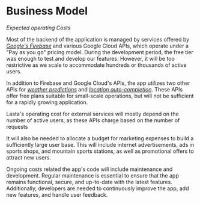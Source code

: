 # Business Model

*Expected operating Costs*

Most of the backend of the application is managed by services offered by [*Google's Firebase*](https://firebase.google.com) and various Google Cloud APIs, which operate under a "Pay as you go" pricing model. During the development period, the free tier was enough to test and develop our features.
However, it will be too restrictive as we scale to accommodate hundreds or thousands of active users.

 In addition to Firebase and Google Cloud's APIs, the app utilizes two other APIs for [*weather predictions*](https://openweathermap.org/api) and [*location auto-completion*](https://radar.com/product/api). These APIs offer free plans suitable for small-scale operations, but will not be sufficient for a rapidly growing application.

Lasta's operating cost for external services will mostly depend on the number of active users, as these APIs charge based on the number of requests

It will also be needed to allocate a budget for marketing expenses to build a sufficiently large user base. This will include internet advertisements, ads in sports shops, and mountain sports stations, as well as promotional offers to attract new users.

Ongoing costs related the app's code will include maintenance and development. Regular maintenance is essential to ensure that the app remains functional, secure, and up-to-date with the latest features. Additionally, developers are needed to continuously improve the app, add new features, and handle user feedback.